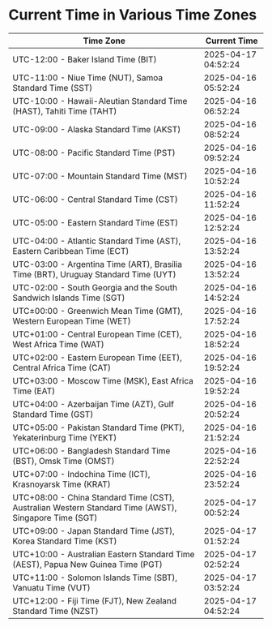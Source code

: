 # Current Time in Various Time Zones

| Time Zone | Current Time |
|-----------|--------------|
| UTC-12:00 - Baker Island Time (BIT) | 2025-04-17 04:52:24 |
| UTC-11:00 - Niue Time (NUT), Samoa Standard Time (SST) | 2025-04-16 05:52:24 |
| UTC-10:00 - Hawaii-Aleutian Standard Time (HAST), Tahiti Time (TAHT) | 2025-04-16 06:52:24 |
| UTC-09:00 - Alaska Standard Time (AKST) | 2025-04-16 08:52:24 |
| UTC-08:00 - Pacific Standard Time (PST) | 2025-04-16 09:52:24 |
| UTC-07:00 - Mountain Standard Time (MST) | 2025-04-16 10:52:24 |
| UTC-06:00 - Central Standard Time (CST) | 2025-04-16 11:52:24 |
| UTC-05:00 - Eastern Standard Time (EST) | 2025-04-16 12:52:24 |
| UTC-04:00 - Atlantic Standard Time (AST), Eastern Caribbean Time (ECT) | 2025-04-16 13:52:24 |
| UTC-03:00 - Argentina Time (ART), Brasília Time (BRT), Uruguay Standard Time (UYT) | 2025-04-16 13:52:24 |
| UTC-02:00 - South Georgia and the South Sandwich Islands Time (SGT) | 2025-04-16 14:52:24 |
| UTC±00:00 - Greenwich Mean Time (GMT), Western European Time (WET) | 2025-04-16 17:52:24 |
| UTC+01:00 - Central European Time (CET), West Africa Time (WAT) | 2025-04-16 18:52:24 |
| UTC+02:00 - Eastern European Time (EET), Central Africa Time (CAT) | 2025-04-16 19:52:24 |
| UTC+03:00 - Moscow Time (MSK), East Africa Time (EAT) | 2025-04-16 19:52:24 |
| UTC+04:00 - Azerbaijan Time (AZT), Gulf Standard Time (GST) | 2025-04-16 20:52:24 |
| UTC+05:00 - Pakistan Standard Time (PKT), Yekaterinburg Time (YEKT) | 2025-04-16 21:52:24 |
| UTC+06:00 - Bangladesh Standard Time (BST), Omsk Time (OMST) | 2025-04-16 22:52:24 |
| UTC+07:00 - Indochina Time (ICT), Krasnoyarsk Time (KRAT) | 2025-04-16 23:52:24 |
| UTC+08:00 - China Standard Time (CST), Australian Western Standard Time (AWST), Singapore Time (SGT) | 2025-04-17 00:52:24 |
| UTC+09:00 - Japan Standard Time (JST), Korea Standard Time (KST) | 2025-04-17 01:52:24 |
| UTC+10:00 - Australian Eastern Standard Time (AEST), Papua New Guinea Time (PGT) | 2025-04-17 02:52:24 |
| UTC+11:00 - Solomon Islands Time (SBT), Vanuatu Time (VUT) | 2025-04-17 03:52:24 |
| UTC+12:00 - Fiji Time (FJT), New Zealand Standard Time (NZST) | 2025-04-17 04:52:24 |
